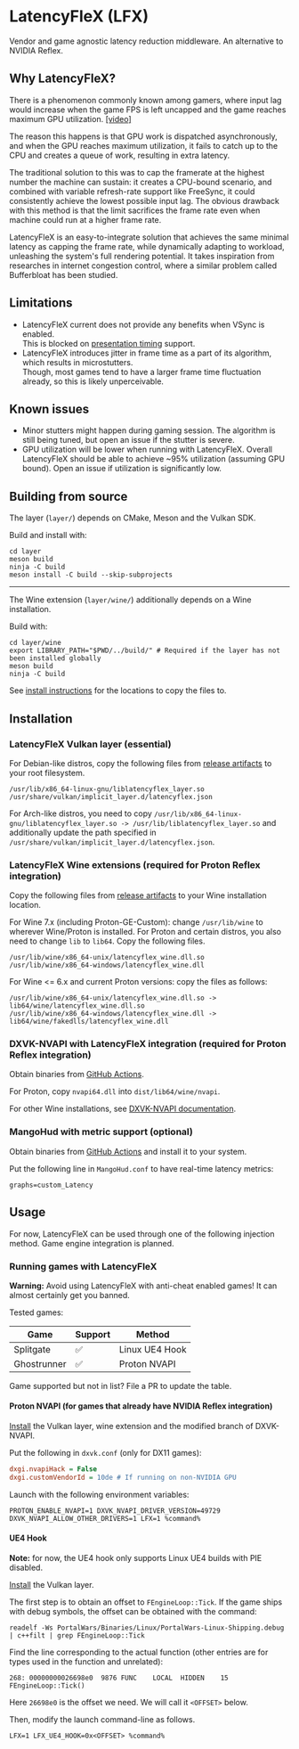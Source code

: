 # LatencyFleX (LFX)

Vendor and game agnostic latency reduction middleware. An alternative to NVIDIA Reflex.

## Why LatencyFleX?

There is a phenomenon commonly known among gamers, where input lag would increase when the game
FPS is left uncapped and the game reaches maximum GPU utilization. [[video]](https://www.youtube.com/watch?v=7CKnJ5ujL_Q)

The reason this happens is that GPU work is dispatched asynchronously, and when the GPU reaches
maximum utilization, it fails to catch up to the CPU and creates a queue of work, resulting in
extra latency.

[//]: # (TODO: write about RHI thread queueing)

The traditional solution to this was to cap the framerate at the highest number the machine can sustain:
it creates a CPU-bound scenario, and combined with variable refresh-rate support like FreeSync, it
could consistently achieve the lowest possible input lag. The obvious drawback with this method is
that the limit sacrifices the frame rate even when machine could run at a higher frame rate.

LatencyFleX is an easy-to-integrate solution that achieves the same minimal latency as capping the
frame rate, while dynamically adapting to workload, unleashing the system's full rendering potential.
It takes inspiration from researches in internet congestion control, where a similar problem called 
Bufferbloat has been studied.

## Limitations

- LatencyFleX current does not provide any benefits when VSync is enabled.  
  This is blocked on [presentation timing](https://github.com/KhronosGroup/Vulkan-Docs/pull/1364) support.
- LatencyFleX introduces jitter in frame time as a part of its algorithm, which results in microstutters.  
  Though, most games tend to have a larger frame time fluctuation already, so this is likely unperceivable.

## Known issues

- Minor stutters might happen during gaming session. The algorithm is still being tuned, but open an issue if the stutter
  is severe.
- GPU utilization will be lower when running with LatencyFleX. Overall LatencyFleX should be able to achieve ~95%
  utilization (assuming GPU bound). Open an issue if utilization is significantly low.

## Building from source

The layer (`layer/`) depends on CMake, Meson and the Vulkan SDK.

Build and install with:
```shell
cd layer
meson build
ninja -C build
meson install -C build --skip-subprojects
```

---

The Wine extension (`layer/wine/`) additionally depends on a Wine installation.

Build with:

```shell
cd layer/wine
export LIBRARY_PATH="$PWD/../build/" # Required if the layer has not been installed globally
meson build
ninja -C build
```

See [install instructions](#installation) for the locations to copy the files to.

## Installation

### LatencyFleX Vulkan layer (essential)

For Debian-like distros, copy the following files from [release artifacts](https://github.com/ishitatsuyuki/LatencyFleX/actions) to your root filesystem.

```
/usr/lib/x86_64-linux-gnu/liblatencyflex_layer.so
/usr/share/vulkan/implicit_layer.d/latencyflex.json
```

For Arch-like distros, you need to copy `/usr/lib/x86_64-linux-gnu/liblatencyflex_layer.so -> /usr/lib/liblatencyflex_layer.so`
and additionally update the path specified in `/usr/share/vulkan/implicit_layer.d/latencyflex.json`.

### LatencyFleX Wine extensions (required for Proton Reflex integration)

Copy the following files from [release artifacts](https://github.com/ishitatsuyuki/LatencyFleX/actions) to your Wine installation location.

For Wine 7.x (including Proton-GE-Custom): change `/usr/lib/wine` to wherever Wine/Proton is installed.
For Proton and certain distros, you also need to change `lib` to `lib64`. Copy the following files.

```
/usr/lib/wine/x86_64-unix/latencyflex_wine.dll.so
/usr/lib/wine/x86_64-windows/latencyflex_wine.dll
```

For Wine <= 6.x and current Proton versions: copy the files as follows:

```
/usr/lib/wine/x86_64-unix/latencyflex_wine.dll.so -> lib64/wine/latencyflex_wine.dll.so
/usr/lib/wine/x86_64-windows/latencyflex_wine.dll -> lib64/wine/fakedlls/latencyflex_wine.dll
```

### DXVK-NVAPI with LatencyFleX integration (required for Proton Reflex integration)

Obtain binaries from [GitHub Actions](https://github.com/ishitatsuyuki/dxvk-nvapi/actions?query=branch%3Alfx).

For Proton, copy `nvapi64.dll` into `dist/lib64/wine/nvapi`.

For other Wine installations, see [DXVK-NVAPI documentation](https://github.com/jp7677/dxvk-nvapi#how-to-use).

### MangoHud with metric support (optional)

Obtain binaries from [GitHub Actions](https://github.com/ishitatsuyuki/MangoHud/actions?query=branch%3Acustom-metrics)
and install it to your system.

Put the following line in `MangoHud.conf` to have real-time latency metrics:

```
graphs=custom_Latency
```

## Usage

For now, LatencyFleX can be used through one of the following injection method. Game engine integration is planned.

### Running games with LatencyFleX

**Warning:** Avoid using LatencyFleX with anti-cheat enabled games! It can almost certainly get you banned.

Tested games:

| Game        | Support | Method         |
|-------------|---------|----------------|
| Splitgate   | ✅       | Linux UE4 Hook |
| Ghostrunner | ✅       | Proton NVAPI   |

Game supported but not in list? File a PR to update the table.

#### Proton NVAPI (for games that already have NVIDIA Reflex integration)

[Install](#installation) the Vulkan layer, wine extension and the modified branch of DXVK-NVAPI.

Put the following in `dxvk.conf` (only for DX11 games):

```ini
dxgi.nvapiHack = False
dxgi.customVendorId = 10de # If running on non-NVIDIA GPU
```

Launch with the following environment variables:

```shell
PROTON_ENABLE_NVAPI=1 DXVK_NVAPI_DRIVER_VERSION=49729 DXVK_NVAPI_ALLOW_OTHER_DRIVERS=1 LFX=1 %command%
```

#### UE4 Hook

**Note:** for now, the UE4 hook only supports Linux UE4 builds with PIE disabled.

[Install](#installation) the Vulkan layer.

The first step is to obtain an offset to `FEngineLoop::Tick`. If the game ships with debug symbols, the
offset can be obtained with the command:

```shell
readelf -Ws PortalWars/Binaries/Linux/PortalWars-Linux-Shipping.debug | c++filt | grep FEngineLoop::Tick
```

Find the line corresponding to the actual function (other entries are for types used in the function and unrelated):

```
268: 00000000026698e0  9876 FUNC    LOCAL  HIDDEN    15 FEngineLoop::Tick()
```

Here `26698e0` is the offset we need. We will call it `<OFFSET>` below.

Then, modify the launch command-line as follows.

```shell
LFX=1 LFX_UE4_HOOK=0x<OFFSET> %command%
```